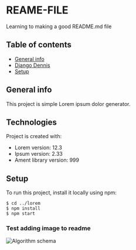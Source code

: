 # REAME-FILE
Learning to making a good README.md file


## Table of contents
* [General info](https://github.com/gurnitha/REAME-FILE)
* [Django Dennis](https://github.com/gurnitha/django-dennis-devsearch)
* [Setup](#setup)

## General info
This project is simple Lorem ipsum dolor generator.
	
## Technologies
Project is created with:
* Lorem version: 12.3
* Ipsum version: 2.33
* Ament library version: 999
	
## Setup
To run this project, install it locally using npm:

```
$ cd ../lorem
$ npm install
$ npm start
```

### Test adding image to readme
![Algorithm schema](./images/schema.jpg)
